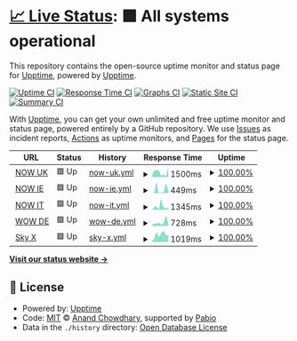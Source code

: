 # [📈 Live Status](https://upptime.github.io/upptime): <!--live status--> **🟩 All systems operational**

This repository contains the open-source uptime monitor and status page for [Upptime](https://upptime.js.org), powered by [Upptime](https://github.com/upptime/upptime).

[![Uptime CI](https://github.com/jonesyriffic/gsp-eu/workflows/Uptime%20CI/badge.svg)](https://github.com/jonesyriffic/gsp-eu/actions?query=workflow%3A%22Uptime+CI%22)
[![Response Time CI](https://github.com/jonesyriffic/gsp-eu/workflows/Response%20Time%20CI/badge.svg)](https://github.com/jonesyriffic/gsp-eu/actions?query=workflow%3A%22Response+Time+CI%22)
[![Graphs CI](https://github.com/jonesyriffic/gsp-eu/workflows/Graphs%20CI/badge.svg)](https://github.com/jonesyriffic/gsp-eu/actions?query=workflow%3A%22Graphs+CI%22)
[![Static Site CI](https://github.com/jonesyriffic/gsp-eu/workflows/Static%20Site%20CI/badge.svg)](https://github.com/jonesyriffic/gsp-eu/actions?query=workflow%3A%22Static+Site+CI%22)
[![Summary CI](https://github.com/jonesyriffic/gsp-eu/workflows/Summary%20CI/badge.svg)](https://github.com/jonesyriffic/gsp-eu/actions?query=workflow%3A%22Summary+CI%22)

With [Upptime](https://upptime.js.org), you can get your own unlimited and free uptime monitor and status page, powered entirely by a GitHub repository. We use [Issues](https://github.com/upptime/upptime/issues) as incident reports, [Actions](https://github.com/jonesyriffic/gsp-eu/actions) as uptime monitors, and [Pages](https://upptime.github.io/upptime) for the status page.

<!--start: status pages-->
<!-- This summary is generated by Upptime (https://github.com/upptime/upptime) -->
<!-- Do not edit this manually, your changes will be overwritten -->
<!-- prettier-ignore -->
| URL | Status | History | Response Time | Uptime |
| --- | ------ | ------- | ------------- | ------ |
| <img alt="" src="https://icons.duckduckgo.com/ip3/help.nowtv.com.ico" height="13"> [NOW UK](https://help.nowtv.com/) | 🟩 Up | [now-uk.yml](https://github.com/jonesyriffic/gsp-eu/commits/HEAD/history/now-uk.yml) | <details><summary><img alt="Response time graph" src="./graphs/now-uk/response-time-week.png" height="20"> 1500ms</summary><br><a href="https://jonesyriffic.github.io/gsp-eu/history/now-uk"><img alt="Response time 868" src="https://img.shields.io/endpoint?url=https%3A%2F%2Fraw.githubusercontent.com%2Fjonesyriffic%2Fgsp-eu%2FHEAD%2Fapi%2Fnow-uk%2Fresponse-time.json"></a><br><a href="https://jonesyriffic.github.io/gsp-eu/history/now-uk"><img alt="24-hour response time 3142" src="https://img.shields.io/endpoint?url=https%3A%2F%2Fraw.githubusercontent.com%2Fjonesyriffic%2Fgsp-eu%2FHEAD%2Fapi%2Fnow-uk%2Fresponse-time-day.json"></a><br><a href="https://jonesyriffic.github.io/gsp-eu/history/now-uk"><img alt="7-day response time 1500" src="https://img.shields.io/endpoint?url=https%3A%2F%2Fraw.githubusercontent.com%2Fjonesyriffic%2Fgsp-eu%2FHEAD%2Fapi%2Fnow-uk%2Fresponse-time-week.json"></a><br><a href="https://jonesyriffic.github.io/gsp-eu/history/now-uk"><img alt="30-day response time 1184" src="https://img.shields.io/endpoint?url=https%3A%2F%2Fraw.githubusercontent.com%2Fjonesyriffic%2Fgsp-eu%2FHEAD%2Fapi%2Fnow-uk%2Fresponse-time-month.json"></a><br><a href="https://jonesyriffic.github.io/gsp-eu/history/now-uk"><img alt="1-year response time 868" src="https://img.shields.io/endpoint?url=https%3A%2F%2Fraw.githubusercontent.com%2Fjonesyriffic%2Fgsp-eu%2FHEAD%2Fapi%2Fnow-uk%2Fresponse-time-year.json"></a></details> | <details><summary><a href="https://jonesyriffic.github.io/gsp-eu/history/now-uk">100.00%</a></summary><a href="https://jonesyriffic.github.io/gsp-eu/history/now-uk"><img alt="All-time uptime 100.00%" src="https://img.shields.io/endpoint?url=https%3A%2F%2Fraw.githubusercontent.com%2Fjonesyriffic%2Fgsp-eu%2FHEAD%2Fapi%2Fnow-uk%2Fuptime.json"></a><br><a href="https://jonesyriffic.github.io/gsp-eu/history/now-uk"><img alt="24-hour uptime 100.00%" src="https://img.shields.io/endpoint?url=https%3A%2F%2Fraw.githubusercontent.com%2Fjonesyriffic%2Fgsp-eu%2FHEAD%2Fapi%2Fnow-uk%2Fuptime-day.json"></a><br><a href="https://jonesyriffic.github.io/gsp-eu/history/now-uk"><img alt="7-day uptime 100.00%" src="https://img.shields.io/endpoint?url=https%3A%2F%2Fraw.githubusercontent.com%2Fjonesyriffic%2Fgsp-eu%2FHEAD%2Fapi%2Fnow-uk%2Fuptime-week.json"></a><br><a href="https://jonesyriffic.github.io/gsp-eu/history/now-uk"><img alt="30-day uptime 100.00%" src="https://img.shields.io/endpoint?url=https%3A%2F%2Fraw.githubusercontent.com%2Fjonesyriffic%2Fgsp-eu%2FHEAD%2Fapi%2Fnow-uk%2Fuptime-month.json"></a><br><a href="https://jonesyriffic.github.io/gsp-eu/history/now-uk"><img alt="1-year uptime 100.00%" src="https://img.shields.io/endpoint?url=https%3A%2F%2Fraw.githubusercontent.com%2Fjonesyriffic%2Fgsp-eu%2FHEAD%2Fapi%2Fnow-uk%2Fuptime-year.json"></a></details>
| <img alt="" src="https://icons.duckduckgo.com/ip3/help.nowtv.com.ico" height="13"> [NOW IE](https://help.nowtv.com/ie/) | 🟩 Up | [now-ie.yml](https://github.com/jonesyriffic/gsp-eu/commits/HEAD/history/now-ie.yml) | <details><summary><img alt="Response time graph" src="./graphs/now-ie/response-time-week.png" height="20"> 449ms</summary><br><a href="https://jonesyriffic.github.io/gsp-eu/history/now-ie"><img alt="Response time 641" src="https://img.shields.io/endpoint?url=https%3A%2F%2Fraw.githubusercontent.com%2Fjonesyriffic%2Fgsp-eu%2FHEAD%2Fapi%2Fnow-ie%2Fresponse-time.json"></a><br><a href="https://jonesyriffic.github.io/gsp-eu/history/now-ie"><img alt="24-hour response time 172" src="https://img.shields.io/endpoint?url=https%3A%2F%2Fraw.githubusercontent.com%2Fjonesyriffic%2Fgsp-eu%2FHEAD%2Fapi%2Fnow-ie%2Fresponse-time-day.json"></a><br><a href="https://jonesyriffic.github.io/gsp-eu/history/now-ie"><img alt="7-day response time 449" src="https://img.shields.io/endpoint?url=https%3A%2F%2Fraw.githubusercontent.com%2Fjonesyriffic%2Fgsp-eu%2FHEAD%2Fapi%2Fnow-ie%2Fresponse-time-week.json"></a><br><a href="https://jonesyriffic.github.io/gsp-eu/history/now-ie"><img alt="30-day response time 314" src="https://img.shields.io/endpoint?url=https%3A%2F%2Fraw.githubusercontent.com%2Fjonesyriffic%2Fgsp-eu%2FHEAD%2Fapi%2Fnow-ie%2Fresponse-time-month.json"></a><br><a href="https://jonesyriffic.github.io/gsp-eu/history/now-ie"><img alt="1-year response time 641" src="https://img.shields.io/endpoint?url=https%3A%2F%2Fraw.githubusercontent.com%2Fjonesyriffic%2Fgsp-eu%2FHEAD%2Fapi%2Fnow-ie%2Fresponse-time-year.json"></a></details> | <details><summary><a href="https://jonesyriffic.github.io/gsp-eu/history/now-ie">100.00%</a></summary><a href="https://jonesyriffic.github.io/gsp-eu/history/now-ie"><img alt="All-time uptime 99.99%" src="https://img.shields.io/endpoint?url=https%3A%2F%2Fraw.githubusercontent.com%2Fjonesyriffic%2Fgsp-eu%2FHEAD%2Fapi%2Fnow-ie%2Fuptime.json"></a><br><a href="https://jonesyriffic.github.io/gsp-eu/history/now-ie"><img alt="24-hour uptime 100.00%" src="https://img.shields.io/endpoint?url=https%3A%2F%2Fraw.githubusercontent.com%2Fjonesyriffic%2Fgsp-eu%2FHEAD%2Fapi%2Fnow-ie%2Fuptime-day.json"></a><br><a href="https://jonesyriffic.github.io/gsp-eu/history/now-ie"><img alt="7-day uptime 100.00%" src="https://img.shields.io/endpoint?url=https%3A%2F%2Fraw.githubusercontent.com%2Fjonesyriffic%2Fgsp-eu%2FHEAD%2Fapi%2Fnow-ie%2Fuptime-week.json"></a><br><a href="https://jonesyriffic.github.io/gsp-eu/history/now-ie"><img alt="30-day uptime 100.00%" src="https://img.shields.io/endpoint?url=https%3A%2F%2Fraw.githubusercontent.com%2Fjonesyriffic%2Fgsp-eu%2FHEAD%2Fapi%2Fnow-ie%2Fuptime-month.json"></a><br><a href="https://jonesyriffic.github.io/gsp-eu/history/now-ie"><img alt="1-year uptime 99.99%" src="https://img.shields.io/endpoint?url=https%3A%2F%2Fraw.githubusercontent.com%2Fjonesyriffic%2Fgsp-eu%2FHEAD%2Fapi%2Fnow-ie%2Fuptime-year.json"></a></details>
| <img alt="" src="https://icons.duckduckgo.com/ip3/www.nowtv.it.ico" height="13"> [NOW IT](https://www.nowtv.it/assistenza/) | 🟩 Up | [now-it.yml](https://github.com/jonesyriffic/gsp-eu/commits/HEAD/history/now-it.yml) | <details><summary><img alt="Response time graph" src="./graphs/now-it/response-time-week.png" height="20"> 1345ms</summary><br><a href="https://jonesyriffic.github.io/gsp-eu/history/now-it"><img alt="Response time 1014" src="https://img.shields.io/endpoint?url=https%3A%2F%2Fraw.githubusercontent.com%2Fjonesyriffic%2Fgsp-eu%2FHEAD%2Fapi%2Fnow-it%2Fresponse-time.json"></a><br><a href="https://jonesyriffic.github.io/gsp-eu/history/now-it"><img alt="24-hour response time 1108" src="https://img.shields.io/endpoint?url=https%3A%2F%2Fraw.githubusercontent.com%2Fjonesyriffic%2Fgsp-eu%2FHEAD%2Fapi%2Fnow-it%2Fresponse-time-day.json"></a><br><a href="https://jonesyriffic.github.io/gsp-eu/history/now-it"><img alt="7-day response time 1345" src="https://img.shields.io/endpoint?url=https%3A%2F%2Fraw.githubusercontent.com%2Fjonesyriffic%2Fgsp-eu%2FHEAD%2Fapi%2Fnow-it%2Fresponse-time-week.json"></a><br><a href="https://jonesyriffic.github.io/gsp-eu/history/now-it"><img alt="30-day response time 1332" src="https://img.shields.io/endpoint?url=https%3A%2F%2Fraw.githubusercontent.com%2Fjonesyriffic%2Fgsp-eu%2FHEAD%2Fapi%2Fnow-it%2Fresponse-time-month.json"></a><br><a href="https://jonesyriffic.github.io/gsp-eu/history/now-it"><img alt="1-year response time 1014" src="https://img.shields.io/endpoint?url=https%3A%2F%2Fraw.githubusercontent.com%2Fjonesyriffic%2Fgsp-eu%2FHEAD%2Fapi%2Fnow-it%2Fresponse-time-year.json"></a></details> | <details><summary><a href="https://jonesyriffic.github.io/gsp-eu/history/now-it">100.00%</a></summary><a href="https://jonesyriffic.github.io/gsp-eu/history/now-it"><img alt="All-time uptime 100.00%" src="https://img.shields.io/endpoint?url=https%3A%2F%2Fraw.githubusercontent.com%2Fjonesyriffic%2Fgsp-eu%2FHEAD%2Fapi%2Fnow-it%2Fuptime.json"></a><br><a href="https://jonesyriffic.github.io/gsp-eu/history/now-it"><img alt="24-hour uptime 100.00%" src="https://img.shields.io/endpoint?url=https%3A%2F%2Fraw.githubusercontent.com%2Fjonesyriffic%2Fgsp-eu%2FHEAD%2Fapi%2Fnow-it%2Fuptime-day.json"></a><br><a href="https://jonesyriffic.github.io/gsp-eu/history/now-it"><img alt="7-day uptime 100.00%" src="https://img.shields.io/endpoint?url=https%3A%2F%2Fraw.githubusercontent.com%2Fjonesyriffic%2Fgsp-eu%2FHEAD%2Fapi%2Fnow-it%2Fuptime-week.json"></a><br><a href="https://jonesyriffic.github.io/gsp-eu/history/now-it"><img alt="30-day uptime 100.00%" src="https://img.shields.io/endpoint?url=https%3A%2F%2Fraw.githubusercontent.com%2Fjonesyriffic%2Fgsp-eu%2FHEAD%2Fapi%2Fnow-it%2Fuptime-month.json"></a><br><a href="https://jonesyriffic.github.io/gsp-eu/history/now-it"><img alt="1-year uptime 100.00%" src="https://img.shields.io/endpoint?url=https%3A%2F%2Fraw.githubusercontent.com%2Fjonesyriffic%2Fgsp-eu%2FHEAD%2Fapi%2Fnow-it%2Fuptime-year.json"></a></details>
| <img alt="" src="https://icons.duckduckgo.com/ip3/www.wowtv.de.ico" height="13"> [WOW DE](https://www.wowtv.de/hilfe) | 🟩 Up | [wow-de.yml](https://github.com/jonesyriffic/gsp-eu/commits/HEAD/history/wow-de.yml) | <details><summary><img alt="Response time graph" src="./graphs/wow-de/response-time-week.png" height="20"> 728ms</summary><br><a href="https://jonesyriffic.github.io/gsp-eu/history/wow-de"><img alt="Response time 854" src="https://img.shields.io/endpoint?url=https%3A%2F%2Fraw.githubusercontent.com%2Fjonesyriffic%2Fgsp-eu%2FHEAD%2Fapi%2Fwow-de%2Fresponse-time.json"></a><br><a href="https://jonesyriffic.github.io/gsp-eu/history/wow-de"><img alt="24-hour response time 416" src="https://img.shields.io/endpoint?url=https%3A%2F%2Fraw.githubusercontent.com%2Fjonesyriffic%2Fgsp-eu%2FHEAD%2Fapi%2Fwow-de%2Fresponse-time-day.json"></a><br><a href="https://jonesyriffic.github.io/gsp-eu/history/wow-de"><img alt="7-day response time 728" src="https://img.shields.io/endpoint?url=https%3A%2F%2Fraw.githubusercontent.com%2Fjonesyriffic%2Fgsp-eu%2FHEAD%2Fapi%2Fwow-de%2Fresponse-time-week.json"></a><br><a href="https://jonesyriffic.github.io/gsp-eu/history/wow-de"><img alt="30-day response time 728" src="https://img.shields.io/endpoint?url=https%3A%2F%2Fraw.githubusercontent.com%2Fjonesyriffic%2Fgsp-eu%2FHEAD%2Fapi%2Fwow-de%2Fresponse-time-month.json"></a><br><a href="https://jonesyriffic.github.io/gsp-eu/history/wow-de"><img alt="1-year response time 854" src="https://img.shields.io/endpoint?url=https%3A%2F%2Fraw.githubusercontent.com%2Fjonesyriffic%2Fgsp-eu%2FHEAD%2Fapi%2Fwow-de%2Fresponse-time-year.json"></a></details> | <details><summary><a href="https://jonesyriffic.github.io/gsp-eu/history/wow-de">100.00%</a></summary><a href="https://jonesyriffic.github.io/gsp-eu/history/wow-de"><img alt="All-time uptime 100.00%" src="https://img.shields.io/endpoint?url=https%3A%2F%2Fraw.githubusercontent.com%2Fjonesyriffic%2Fgsp-eu%2FHEAD%2Fapi%2Fwow-de%2Fuptime.json"></a><br><a href="https://jonesyriffic.github.io/gsp-eu/history/wow-de"><img alt="24-hour uptime 100.00%" src="https://img.shields.io/endpoint?url=https%3A%2F%2Fraw.githubusercontent.com%2Fjonesyriffic%2Fgsp-eu%2FHEAD%2Fapi%2Fwow-de%2Fuptime-day.json"></a><br><a href="https://jonesyriffic.github.io/gsp-eu/history/wow-de"><img alt="7-day uptime 100.00%" src="https://img.shields.io/endpoint?url=https%3A%2F%2Fraw.githubusercontent.com%2Fjonesyriffic%2Fgsp-eu%2FHEAD%2Fapi%2Fwow-de%2Fuptime-week.json"></a><br><a href="https://jonesyriffic.github.io/gsp-eu/history/wow-de"><img alt="30-day uptime 100.00%" src="https://img.shields.io/endpoint?url=https%3A%2F%2Fraw.githubusercontent.com%2Fjonesyriffic%2Fgsp-eu%2FHEAD%2Fapi%2Fwow-de%2Fuptime-month.json"></a><br><a href="https://jonesyriffic.github.io/gsp-eu/history/wow-de"><img alt="1-year uptime 100.00%" src="https://img.shields.io/endpoint?url=https%3A%2F%2Fraw.githubusercontent.com%2Fjonesyriffic%2Fgsp-eu%2FHEAD%2Fapi%2Fwow-de%2Fuptime-year.json"></a></details>
| <img alt="" src="https://icons.duckduckgo.com/ip3/skyx.sky.at.ico" height="13"> [Sky X](https://skyx.sky.at/hilfe/) | 🟩 Up | [sky-x.yml](https://github.com/jonesyriffic/gsp-eu/commits/HEAD/history/sky-x.yml) | <details><summary><img alt="Response time graph" src="./graphs/sky-x/response-time-week.png" height="20"> 1019ms</summary><br><a href="https://jonesyriffic.github.io/gsp-eu/history/sky-x"><img alt="Response time 1007" src="https://img.shields.io/endpoint?url=https%3A%2F%2Fraw.githubusercontent.com%2Fjonesyriffic%2Fgsp-eu%2FHEAD%2Fapi%2Fsky-x%2Fresponse-time.json"></a><br><a href="https://jonesyriffic.github.io/gsp-eu/history/sky-x"><img alt="24-hour response time 960" src="https://img.shields.io/endpoint?url=https%3A%2F%2Fraw.githubusercontent.com%2Fjonesyriffic%2Fgsp-eu%2FHEAD%2Fapi%2Fsky-x%2Fresponse-time-day.json"></a><br><a href="https://jonesyriffic.github.io/gsp-eu/history/sky-x"><img alt="7-day response time 1019" src="https://img.shields.io/endpoint?url=https%3A%2F%2Fraw.githubusercontent.com%2Fjonesyriffic%2Fgsp-eu%2FHEAD%2Fapi%2Fsky-x%2Fresponse-time-week.json"></a><br><a href="https://jonesyriffic.github.io/gsp-eu/history/sky-x"><img alt="30-day response time 1016" src="https://img.shields.io/endpoint?url=https%3A%2F%2Fraw.githubusercontent.com%2Fjonesyriffic%2Fgsp-eu%2FHEAD%2Fapi%2Fsky-x%2Fresponse-time-month.json"></a><br><a href="https://jonesyriffic.github.io/gsp-eu/history/sky-x"><img alt="1-year response time 1007" src="https://img.shields.io/endpoint?url=https%3A%2F%2Fraw.githubusercontent.com%2Fjonesyriffic%2Fgsp-eu%2FHEAD%2Fapi%2Fsky-x%2Fresponse-time-year.json"></a></details> | <details><summary><a href="https://jonesyriffic.github.io/gsp-eu/history/sky-x">100.00%</a></summary><a href="https://jonesyriffic.github.io/gsp-eu/history/sky-x"><img alt="All-time uptime 100.00%" src="https://img.shields.io/endpoint?url=https%3A%2F%2Fraw.githubusercontent.com%2Fjonesyriffic%2Fgsp-eu%2FHEAD%2Fapi%2Fsky-x%2Fuptime.json"></a><br><a href="https://jonesyriffic.github.io/gsp-eu/history/sky-x"><img alt="24-hour uptime 100.00%" src="https://img.shields.io/endpoint?url=https%3A%2F%2Fraw.githubusercontent.com%2Fjonesyriffic%2Fgsp-eu%2FHEAD%2Fapi%2Fsky-x%2Fuptime-day.json"></a><br><a href="https://jonesyriffic.github.io/gsp-eu/history/sky-x"><img alt="7-day uptime 100.00%" src="https://img.shields.io/endpoint?url=https%3A%2F%2Fraw.githubusercontent.com%2Fjonesyriffic%2Fgsp-eu%2FHEAD%2Fapi%2Fsky-x%2Fuptime-week.json"></a><br><a href="https://jonesyriffic.github.io/gsp-eu/history/sky-x"><img alt="30-day uptime 100.00%" src="https://img.shields.io/endpoint?url=https%3A%2F%2Fraw.githubusercontent.com%2Fjonesyriffic%2Fgsp-eu%2FHEAD%2Fapi%2Fsky-x%2Fuptime-month.json"></a><br><a href="https://jonesyriffic.github.io/gsp-eu/history/sky-x"><img alt="1-year uptime 100.00%" src="https://img.shields.io/endpoint?url=https%3A%2F%2Fraw.githubusercontent.com%2Fjonesyriffic%2Fgsp-eu%2FHEAD%2Fapi%2Fsky-x%2Fuptime-year.json"></a></details>

<!--end: status pages-->

[**Visit our status website →**](https://upptime.github.io/upptime)

## 📄 License

- Powered by: [Upptime](https://github.com/upptime/upptime)
- Code: [MIT](./LICENSE) © [Anand Chowdhary](https://anandchowdhary.com), supported by [Pabio](https://pabio.com)
- Data in the `./history` directory: [Open Database License](https://opendatacommons.org/licenses/odbl/1-0/)
